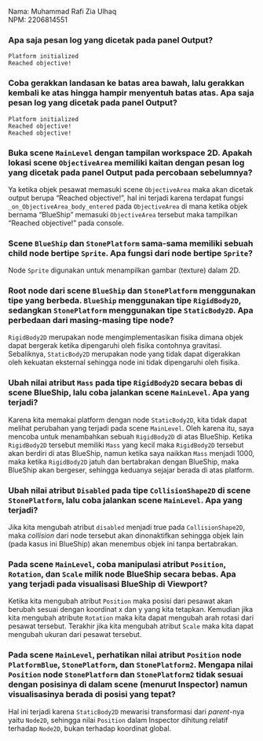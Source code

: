 Nama: Muhammad Rafi Zia Ulhaq<br>
NPM: 2206814551<br>

### Apa saja pesan log yang dicetak pada panel Output?
```
Platform initialized
Reached objective!
```

### Coba gerakkan landasan ke batas area bawah, lalu gerakkan kembali ke atas hingga hampir menyentuh batas atas. Apa saja pesan log yang dicetak pada panel Output?
```
Platform initialized
Reached objective!
Reached objective!
```

### Buka scene `MainLevel` dengan tampilan workspace 2D. Apakah lokasi scene `ObjectiveArea` memiliki kaitan dengan pesan log yang dicetak pada panel Output pada percobaan sebelumnya?
Ya ketika objek pesawat memasuki scene `ObjectiveArea` maka akan dicetak output berupa “Reached objective!”, hal ini terjadi karena terdapat fungsi `_on_ObjectiveArea_body_entered` pada `ObjectiveArea` di mana ketika objek bernama “BlueShip” memasuki `ObjectiveArea` tersebut maka tampilkan “Reached objective!” pada console.

### Scene `BlueShip` dan `StonePlatform` sama-sama memiliki sebuah child node bertipe `Sprite`. Apa fungsi dari node bertipe `Sprite`?
Node `Sprite` digunakan untuk menampilkan gambar (texture) dalam 2D.

### Root node dari scene `BlueShip` dan `StonePlatform` menggunakan tipe yang berbeda. `BlueShip` menggunakan tipe `RigidBody2D`, sedangkan `StonePlatform` menggunakan tipe `StaticBody2D`. Apa perbedaan dari masing-masing tipe node?
`RigidBody2D` merupakan node mengimplementasikan fisika dimana objek dapat bergerak ketika dipengaruhi oleh fisika contohnya gravitasi. Sebaliknya, `StaticBody2D` merupakan node yang tidak dapat digerakkan oleh kekuatan eksternal sehingga node ini tidak dipengaruhi oleh fisika.

### Ubah nilai atribut `Mass` pada tipe `RigidBody2D` secara bebas di scene BlueShip, lalu coba jalankan scene `MainLevel`. Apa yang terjadi?
Karena kita memakai platform dengan node `StaticBody2D`, kita tidak dapat melihat perubahan yang terjadi pada scene `MainLevel`. Oleh karena itu, saya mencoba untuk menambahkan sebuah `RigidBody2D` di atas BlueShip. Ketika `RigidBody2D` tersebut memiliki `Mass` yang kecil maka `RigidBody2D` tersebut akan berdiri di atas BlueShip, namun ketika saya naikkan `Mass` menjadi 1000, maka ketika `RigidBody2D` jatuh dan bertabrakan dengan BlueShip, maka BlueShip akan bergeser, sehingga keduanya sejajar berada di atas platform.

### Ubah nilai atribut `Disabled` pada tipe `CollisionShape2D` di scene `StonePlatform`, lalu coba jalankan scene `MainLevel`. Apa yang terjadi?
Jika kita mengubah atribut `disabled` menjadi true pada `CollisionShape2D`, maka *collision* dari node tersebut akan dinonaktifkan sehingga objek lain (pada kasus ini BlueShip) akan menembus objek ini tanpa bertabrakan.

### Pada scene `MainLevel`, coba manipulasi atribut `Position`, `Rotation`, dan `Scale` milik node BlueShip secara bebas. Apa yang terjadi pada visualisasi BlueShip di Viewport?
Ketika kita mengubah atribut `Position` maka posisi dari pesawat akan berubah sesuai dengan koordinat x dan y yang kita tetapkan. Kemudian jika kita mengubah atribute `Rotation` maka kita dapat mengubah arah rotasi dari pesawat tersebut. Terakhir jika kita mengubah atribut `Scale` maka kita dapat mengubah ukuran dari pesawat tersebut.

### Pada scene `MainLevel`, perhatikan nilai atribut `Position` node `PlatformBlue`, `StonePlatform`, dan `StonePlatform2`. Mengapa nilai `Position` node `StonePlatform` dan `StonePlatform2` tidak sesuai dengan posisinya di dalam scene (menurut Inspector) namun visualisasinya berada di posisi yang tepat?
Hal ini terjadi karena `StaticBody2D` mewarisi transformasi dari *parent*-nya yaitu `Node2D`, sehingga nilai `Position` dalam Inspector dihitung relatif terhadap `Node2D`, bukan terhadap koordinat global.